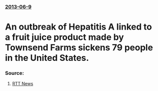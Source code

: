 ### [2013-06-9](/news/2013/06/9/index.md)

# An outbreak of Hepatitis A linked to a fruit juice product made by Townsend Farms sickens 79 people in the United States. 




### Source:

1. [RTT News](http://www.rttnews.com/2132700/hepatitis-a-outbreak-linked-to-berry-mix-sickens-79-people-cdc.aspx)
